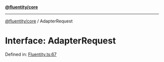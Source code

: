 [**@fluentity/core**](../README.md)

***

[@fluentity/core](../globals.md) / AdapterRequest

# Interface: AdapterRequest

Defined in: [Fluentity.ts:67](https://github.com/cedricpierre/fluentity-core/blob/dd8a9677399483c7f219407b62f6d0050aff02e4/src/Fluentity.ts#L67)
